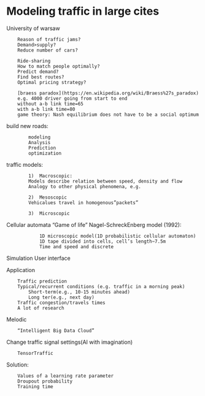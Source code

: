 # Modeling traffic in large cites
University of warsaw

        Reason of traffic jams?
        Demand>supply?
        Reduce number of cars?

        Ride-sharing
        How to match people optimally?
        Predict demand?
        Find best routes?
        Optimal pricing strategy?

        [braess paradox](https://en.wikipedia.org/wiki/Braess%27s_paradox)
        e.g. 4000 driver going from start to end
        without a-b link time=65
        with a-b link time=80
        game theory: Nash equilibrium does not have to be a social optimum

build new roads:

			modeling 
			Analysis
			Prediction
			optimization

traffic models:

			1)	Macroscopic:
			Models describe relation between speed, density and flow
			Analogy to other physical phenomena, e.g. 

			2)	Mesoscopic
			Vehicalues travel in homogenous”packets”

			3)	Microscopic

Cellular automata
“Game of life”
Nagel-SchreckEnberg model (1992):

				1D microscopic model(1D probabilistic cellular automaton)
				1D tape divided into cells, cell’s length~7.5m
				Time and speed and discrete

Simulation
User interface

Application

		Traffic prediction
		Typical/recurrent conditions (e.g. traffic in a morning peak)
			Short-term(e.g., 10-15 minutes ahead)
			Long ter(e.g., next day)
		Traffic congestion/travels times
		A lot of research

Melodic

		“Intelligent Big Data Cloud”

Change traffic signal settings(AI with imagination)

		TensorTraffic

Solution:

		Values of a learning rate parameter
		Droupout probability
		Training time
